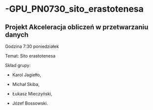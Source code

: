 # -GPU_PN0730_sito_erastotenesa

## Projekt Akceleracja obliczeń w przetwarzaniu danych

Godzina 7:30 poniedziałek

Temat: Sito erastotenesa

Skład grupy:

- Karol Jagiełło,

- Michał Skiba,

- Łukasz Mieczyński,

- Józef Bossowski.
